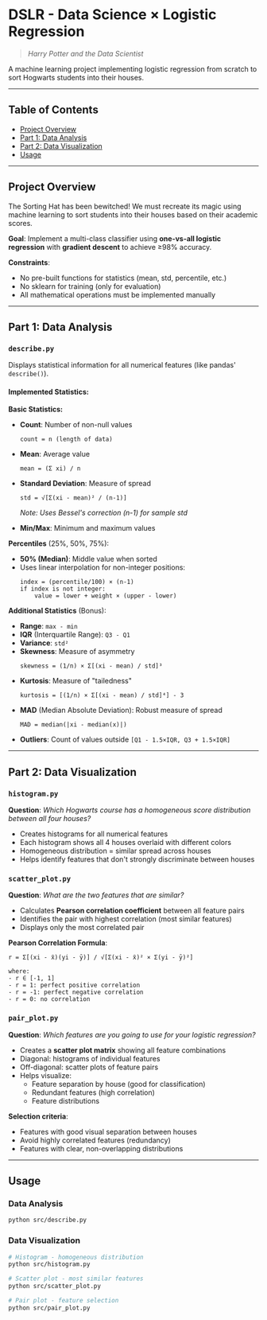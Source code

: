 # DSLR - Data Science × Logistic Regression

> *Harry Potter and the Data Scientist*

A machine learning project implementing logistic regression from scratch to sort Hogwarts students into their houses.

---

## Table of Contents

- [Project Overview](#project-overview)
- [Part 1: Data Analysis](#part-1-data-analysis)
- [Part 2: Data Visualization](#part-2-data-visualization)
- [Usage](#usage)

---

## Project Overview

The Sorting Hat has been bewitched! We must recreate its magic using machine learning to sort students into their houses based on their academic scores.

**Goal**: Implement a multi-class classifier using **one-vs-all logistic regression** with **gradient descent** to achieve ≥98% accuracy.

**Constraints**: 
- No pre-built functions for statistics (mean, std, percentile, etc.)
- No sklearn for training (only for evaluation)
- All mathematical operations must be implemented manually

---

## Part 1: Data Analysis

### `describe.py`

Displays statistical information for all numerical features (like pandas' `describe()`).

#### Implemented Statistics:

**Basic Statistics:**
- **Count**: Number of non-null values
  ```
  count = n (length of data)
  ```

- **Mean**: Average value
  ```
  mean = (Σ xi) / n
  ```

- **Standard Deviation**: Measure of spread
  ```
  std = √[Σ(xi - mean)² / (n-1)]
  ```
  *Note: Uses Bessel's correction (n-1) for sample std*

- **Min/Max**: Minimum and maximum values

**Percentiles** (25%, 50%, 75%):
- **50% (Median)**: Middle value when sorted
- Uses linear interpolation for non-integer positions:
  ```
  index = (percentile/100) × (n-1)
  if index is not integer:
      value = lower + weight × (upper - lower)
  ```

**Additional Statistics** (Bonus):
- **Range**: `max - min`
- **IQR** (Interquartile Range): `Q3 - Q1`
- **Variance**: `std²`
- **Skewness**: Measure of asymmetry
  ```
  skewness = (1/n) × Σ[(xi - mean) / std]³
  ```
- **Kurtosis**: Measure of "tailedness"
  ```
  kurtosis = [(1/n) × Σ[(xi - mean) / std]⁴] - 3
  ```
- **MAD** (Median Absolute Deviation): Robust measure of spread
  ```
  MAD = median(|xi - median(x)|)
  ```
- **Outliers**: Count of values outside `[Q1 - 1.5×IQR, Q3 + 1.5×IQR]`

---

## Part 2: Data Visualization

### `histogram.py`

**Question**: *Which Hogwarts course has a homogeneous score distribution between all four houses?*

- Creates histograms for all numerical features
- Each histogram shows all 4 houses overlaid with different colors
- Homogeneous distribution = similar spread across houses
- Helps identify features that don't strongly discriminate between houses

### `scatter_plot.py`

**Question**: *What are the two features that are similar?*

- Calculates **Pearson correlation coefficient** between all feature pairs
- Identifies the pair with highest correlation (most similar features)
- Displays only the most correlated pair

**Pearson Correlation Formula**:
```
r = Σ[(xi - x̄)(yi - ȳ)] / √[Σ(xi - x̄)² × Σ(yi - ȳ)²]

where:
- r ∈ [-1, 1]
- r = 1: perfect positive correlation
- r = -1: perfect negative correlation
- r = 0: no correlation
```

### `pair_plot.py`

**Question**: *Which features are you going to use for your logistic regression?*

- Creates a **scatter plot matrix** showing all feature combinations
- Diagonal: histograms of individual features
- Off-diagonal: scatter plots of feature pairs
- Helps visualize:
  - Feature separation by house (good for classification)
  - Redundant features (high correlation)
  - Feature distributions

**Selection criteria**:
- Features with good visual separation between houses
- Avoid highly correlated features (redundancy)
- Features with clear, non-overlapping distributions

---

## Usage

### Data Analysis
```bash
python src/describe.py
```

### Data Visualization
```bash
# Histogram - homogeneous distribution
python src/histogram.py

# Scatter plot - most similar features
python src/scatter_plot.py

# Pair plot - feature selection
python src/pair_plot.py
```


